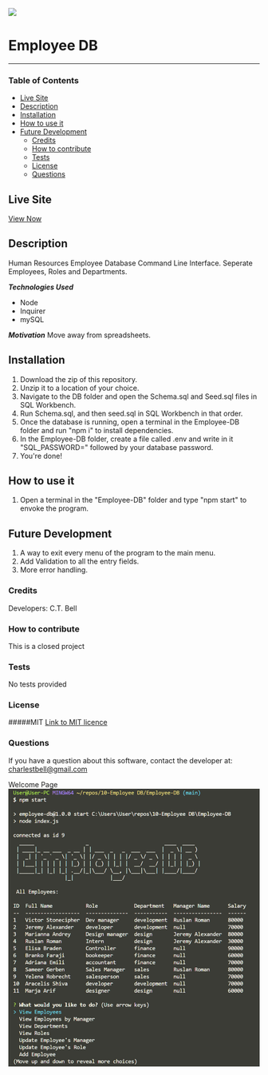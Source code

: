[<img src="https://img.shields.io/badge/License-MIT-%23cdd755.svg?style=flat-square">](<https://opensource.org/licenses/MIT>)
# Employee DB <!-- omit in toc -->
--- 
### Table of Contents

- [Live Site](#live-site)
- [Description](#description)
- [Installation](#installation)
- [How to use it](#how-to-use-it)
- [Future Development](#future-development)
  - [Credits](#credits)
  - [How to contribute](#how-to-contribute)
  - [Tests](#tests)
  - [License](#license)
  - [Questions](#questions)

## Live Site
[View Now]()

## Description
Human Resources Employee Database Command Line Interface. Seperate Employees, Roles and Departments.

___Technologies Used___
- Node
- Inquirer
- mySQL


___Motivation___
Move away from spreadsheets.

## Installation
1) Download the zip of this repository.
2)  Unzip it to a location of your choice.
3)   Navigate to the DB folder and open the Schema.sql and Seed.sql files in SQL Workbench.
4) Run Schema.sql, and then seed.sql in SQL Workbench in that order.
5) Once the database is running, open a terminal in the Employee-DB folder and run "npm i" to install dependencies.
6) In the Employee-DB folder, create a file called .env and write in it "SQL_PASSWORD=" followed by your database password.
7)  You're done!

## How to use it
1) Open a terminal in the "Employee-DB" folder and type "npm start" to envoke the program.

## Future Development
1) A way to exit every menu of the program to the main menu.
2) Add Validation to all the entry fields.
3) More error handling.

### Credits
Developers: C.T. Bell
### How to contribute
This is a closed project

### Tests
No tests provided

### License
#####MIT
[Link to MIT licence](https://opensource.org/licenses/MIT)

### Questions
If you have a question about this software, contact the developer at:
charlestbell@gmail.com

Welcome Page
![Screenshot](Assets/screenshot.jpg "Screenshot")